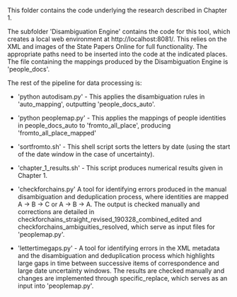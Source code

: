 This folder contains the code underlying the research described in Chapter 1.

The subfolder 'Disambiguation Engine' contains the code for this tool, which creates a local web environment at http://localhost:8081/. This relies on the XML and images of the State Papers Online for full functionality. The appropriate paths need to be inserted into the code at the indicated places. The file containing the mappings produced by the Disambiguation Engine is 'people_docs'.

The rest of the pipeline for data processing is:

- 'python autodisam.py' - This applies the disambiguation rules in 'auto_mapping', outputting 'people_docs_auto'.

- 'python peoplemap.py' - This applies the mappings of people identities in people_docs_auto to 'fromto_all_place', producing 'fromto_all_place_mapped'

- 'sortfromto.sh' - This shell script sorts the letters by date (using the start of the date window in the case of uncertainty).

- 'chapter_1_results.sh' - This script produces numerical results given in Chapter 1.

- 'checkforchains.py' A tool for identifying errors produced in the manual disambiguation and deduplication process, where identities are mapped A -> B -> C or A -> B -> A. The output is checked manually and corrections are detailed in checkforchains_straight_revised_190328_combined_edited and checkforchains_ambiguities_resolved, which serve as input files for 'peoplemap.py'.

- 'lettertimegaps.py' - A tool for identifying errors in the XML metadata and the disambiguation and deduplication process which highlights large gaps in time between successive items of correspondence and large date uncertainty windows. The results are checked manually and changes are implemented through specific_replace, which serves as an input into 'peoplemap.py'.

